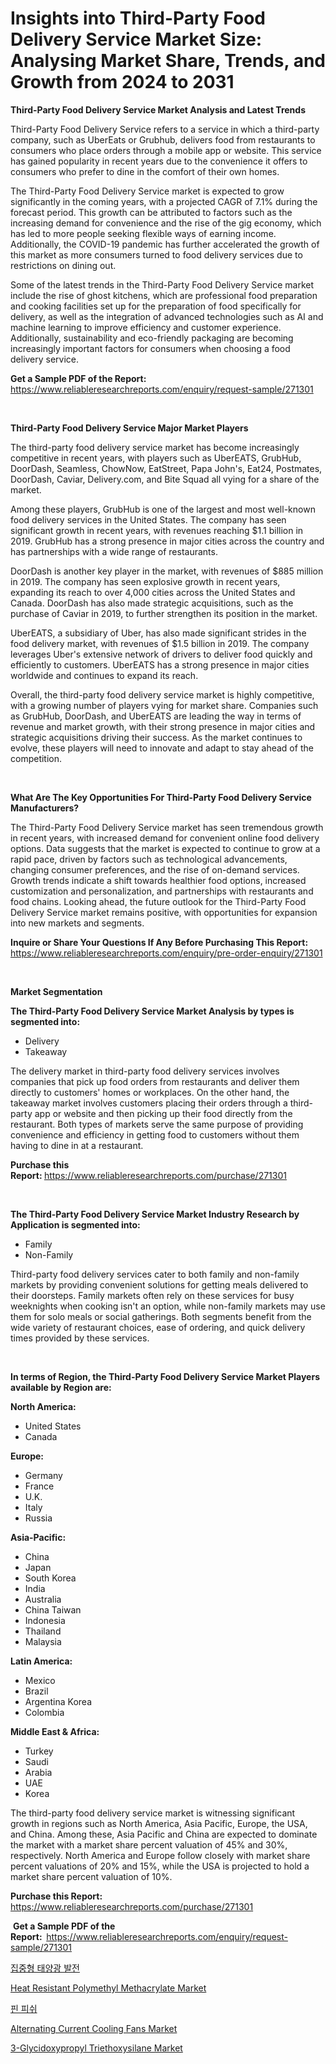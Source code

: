 <p><h1>Insights into Third-Party Food Delivery Service Market Size: Analysing Market Share, Trends, and Growth from 2024 to 2031</h1></p><p><strong>Third-Party Food Delivery Service Market Analysis and Latest Trends</strong></p>
<p><p>Third-Party Food Delivery Service refers to a service in which a third-party company, such as UberEats or Grubhub, delivers food from restaurants to consumers who place orders through a mobile app or website. This service has gained popularity in recent years due to the convenience it offers to consumers who prefer to dine in the comfort of their own homes.</p><p>The Third-Party Food Delivery Service market is expected to grow significantly in the coming years, with a projected CAGR of 7.1% during the forecast period. This growth can be attributed to factors such as the increasing demand for convenience and the rise of the gig economy, which has led to more people seeking flexible ways of earning income. Additionally, the COVID-19 pandemic has further accelerated the growth of this market as more consumers turned to food delivery services due to restrictions on dining out.</p><p>Some of the latest trends in the Third-Party Food Delivery Service market include the rise of ghost kitchens, which are professional food preparation and cooking facilities set up for the preparation of food specifically for delivery, as well as the integration of advanced technologies such as AI and machine learning to improve efficiency and customer experience. Additionally, sustainability and eco-friendly packaging are becoming increasingly important factors for consumers when choosing a food delivery service.</p></p>
<p><strong>Get a Sample PDF of the Report:&nbsp;</strong> <a href="https://www.reliableresearchreports.com/enquiry/request-sample/271301">https://www.reliableresearchreports.com/enquiry/request-sample/271301</a></p>
<p>&nbsp;</p>
<p><strong>Third-Party Food Delivery Service Major Market Players</strong></p>
<p><p>The third-party food delivery service market has become increasingly competitive in recent years, with players such as UberEATS, GrubHub, DoorDash, Seamless, ChowNow, EatStreet, Papa John's, Eat24, Postmates, DoorDash, Caviar, Delivery.com, and Bite Squad all vying for a share of the market. </p><p>Among these players, GrubHub is one of the largest and most well-known food delivery services in the United States. The company has seen significant growth in recent years, with revenues reaching $1.1 billion in 2019. GrubHub has a strong presence in major cities across the country and has partnerships with a wide range of restaurants.</p><p>DoorDash is another key player in the market, with revenues of $885 million in 2019. The company has seen explosive growth in recent years, expanding its reach to over 4,000 cities across the United States and Canada. DoorDash has also made strategic acquisitions, such as the purchase of Caviar in 2019, to further strengthen its position in the market.</p><p>UberEATS, a subsidiary of Uber, has also made significant strides in the food delivery market, with revenues of $1.5 billion in 2019. The company leverages Uber's extensive network of drivers to deliver food quickly and efficiently to customers. UberEATS has a strong presence in major cities worldwide and continues to expand its reach.</p><p>Overall, the third-party food delivery service market is highly competitive, with a growing number of players vying for market share. Companies such as GrubHub, DoorDash, and UberEATS are leading the way in terms of revenue and market growth, with their strong presence in major cities and strategic acquisitions driving their success. As the market continues to evolve, these players will need to innovate and adapt to stay ahead of the competition.</p></p>
<p>&nbsp;</p>
<p><strong>What Are The Key Opportunities For Third-Party Food Delivery Service Manufacturers?</strong></p>
<p><p>The Third-Party Food Delivery Service market has seen tremendous growth in recent years, with increased demand for convenient online food delivery options. Data suggests that the market is expected to continue to grow at a rapid pace, driven by factors such as technological advancements, changing consumer preferences, and the rise of on-demand services. Growth trends indicate a shift towards healthier food options, increased customization and personalization, and partnerships with restaurants and food chains. Looking ahead, the future outlook for the Third-Party Food Delivery Service market remains positive, with opportunities for expansion into new markets and segments.</p></p>
<p><strong>Inquire or Share Your Questions If Any Before Purchasing This Report:</strong> <a href="https://www.reliableresearchreports.com/enquiry/pre-order-enquiry/271301">https://www.reliableresearchreports.com/enquiry/pre-order-enquiry/271301</a></p>
<p>&nbsp;</p>
<p><strong>Market Segmentation</strong></p>
<p><strong>The Third-Party Food Delivery Service Market Analysis by types is segmented into:</strong></p>
<p><ul><li>Delivery</li><li>Takeaway</li></ul></p>
<p><p>The delivery market in third-party food delivery services involves companies that pick up food orders from restaurants and deliver them directly to customers' homes or workplaces. On the other hand, the takeaway market involves customers placing their orders through a third-party app or website and then picking up their food directly from the restaurant. Both types of markets serve the same purpose of providing convenience and efficiency in getting food to customers without them having to dine in at a restaurant.</p></p>
<p><strong>Purchase this Report:&nbsp;</strong><a href="https://www.reliableresearchreports.com/purchase/271301">https://www.reliableresearchreports.com/purchase/271301</a></p>
<p>&nbsp;</p>
<p><strong>The Third-Party Food Delivery Service Market Industry Research by Application is segmented into:</strong></p>
<p><ul><li>Family</li><li>Non-Family</li></ul></p>
<p><p>Third-party food delivery services cater to both family and non-family markets by providing convenient solutions for getting meals delivered to their doorsteps. Family markets often rely on these services for busy weeknights when cooking isn't an option, while non-family markets may use them for solo meals or social gatherings. Both segments benefit from the wide variety of restaurant choices, ease of ordering, and quick delivery times provided by these services.</p></p>
<p>&nbsp;</p>
<p><strong>In terms of Region, the Third-Party Food Delivery Service Market Players available by Region are:</strong></p>
<p>
    <p> <strong> North America: </strong>
        <ul>
            <li>United States</li>
            <li>Canada</li>
        </ul>
        </p> 
    <p> <strong> Europe: </strong>
        <ul>
            <li>Germany</li>
            <li>France</li>
            <li>U.K.</li>
            <li>Italy</li>
            <li>Russia</li>
        </ul>
        </p> 
    <p> <strong> Asia-Pacific: </strong>
        <ul>
            <li>China</li>
            <li>Japan</li>
            <li>South Korea</li>
            <li>India</li>
            <li>Australia</li>
            <li>China Taiwan</li>
            <li>Indonesia</li>
            <li>Thailand</li>
            <li>Malaysia</li>
        </ul>
        </p> 
    <p> <strong> Latin America: </strong>
        <ul>
            <li>Mexico</li>
            <li>Brazil</li>
            <li>Argentina Korea</li>
            <li>Colombia</li>
        </ul>
        </p> 
    <p> <strong> Middle East & Africa: </strong>
        <ul>
            <li>Turkey</li>
            <li>Saudi</li>
            <li>Arabia</li>
            <li>UAE</li>
            <li>Korea</li>
        </ul>
    </p>
    </p>
<p><p>The third-party food delivery service market is witnessing significant growth in regions such as North America, Asia Pacific, Europe, the USA, and China. Among these, Asia Pacific and China are expected to dominate the market with a market share percent valuation of 45% and 30%, respectively. North America and Europe follow closely with market share percent valuations of 20% and 15%, while the USA is projected to hold a market share percent valuation of 10%.</p></p>
<p><strong>Purchase this Report: </strong><a href="https://www.reliableresearchreports.com/purchase/271301">https://www.reliableresearchreports.com/purchase/271301</a></p>
<p>&nbsp;<strong>Get a Sample PDF of the Report:&nbsp;&nbsp;</strong><a href="https://www.reliableresearchreports.com/enquiry/request-sample/271301">https://www.reliableresearchreports.com/enquiry/request-sample/271301</a></p>
<p><strong></strong></p>
<p><p><a href="https://github.com/fredrickeglers/Market-Research-Report-List-1/blob/main/2038252186983.md">집중형 태양광 발전</a></p><p><a href="https://view.publitas.com/reportprime-1/heat-resistant-polymethyl-methacrylate-market-size-growing-and-forecasted-for-period-from-2024-2031-and-provides-complete-market-analysis-of-this-market/">Heat Resistant Polymethyl Methacrylate Market</a></p><p><a href="https://github.com/bunxhcci35271755/Market-Research-Report-List-1/blob/main/3067653186982.md">핀 피쉬</a></p><p><a href="https://issuu.com/reportprime-2/docs/alternating-current-cooling-fans-market-size-2030.">Alternating Current Cooling Fans Market</a></p><p><a href="https://shimmer-gardenia-37a.notion.site/3-Glycidoxypropyl-Triethoxysilane-Market-Size-2024-2031-Global-Industrial-Analysis-Key-Geographic-9e3f359a57be4c0491889aa707f79448">3-Glycidoxypropyl Triethoxysilane Market</a></p></p>